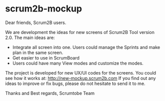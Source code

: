 scrum2b-mockup
==============

Dear friends, Scrum2B users.

We are development the ideas for new screens of Scrum2B Tool version 2.0.
The main ideas are:
- Integrate all screen into one. Users could manage the Sprints and make plan in the same screen.
- Get easier to use in ScrumBoard
- Users could have many View modes and customize the modes.

The project is developed for new UX/UI codes for the screens. 
You could see how it works at: http://new-mockup.scrum2b.com
If you find out any ideas to improve or fix bugs, please do not hesitate to send it to me.

Thanks and Best regards,
Scrumtobe Team
